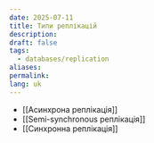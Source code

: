 ```yaml
---
date: 2025-07-11
title: Типи реплікацій
description: 
draft: false
tags:
  - databases/replication
aliases: 
permalink: 
lang: uk
---
```


- [[Асинхрона реплікація]]
- [[Semi-synchronous реплікація]]
- [[Синхронна реплікація]]
